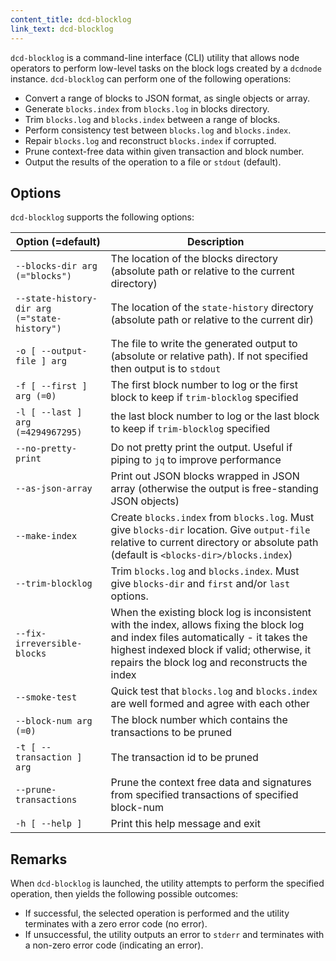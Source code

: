 ```yaml
---
content_title: dcd-blocklog
link_text: dcd-blocklog
---
```


`dcd-blocklog` is a command-line interface (CLI) utility that allows node operators to perform low-level tasks on the block logs created by a `dcdnode` instance. `dcd-blocklog` can perform one of the following operations:

* Convert a range of blocks to JSON format, as single objects or array.
* Generate `blocks.index` from `blocks.log` in blocks directory.
* Trim `blocks.log` and `blocks.index` between a range of blocks.
* Perform consistency test between `blocks.log` and `blocks.index`.
* Repair `blocks.log` and reconstruct `blocks.index` if corrupted.
* Prune context-free data within given transaction and block number.
* Output the results of the operation to a file or `stdout` (default).

## Options

`dcd-blocklog` supports the following options:

Option (=default) | Description
-|-
`--blocks-dir arg (="blocks")` | The location of the blocks directory (absolute path or relative to the current directory)
`--state-history-dir arg (="state-history")` | The location of the `state-history` directory (absolute path or relative to the current dir)
`-o [ --output-file ] arg` | The file to write the generated output to (absolute or relative path). If not specified then output is to `stdout`
`-f [ --first ] arg (=0)` | The first block number to log or the first block to keep if `trim-blocklog` specified
`-l [ --last ] arg (=4294967295)` | the last block number to log or the last block to keep if `trim-blocklog` specified
`--no-pretty-print` | Do not pretty print the output. Useful if piping to `jq` to improve performance
`--as-json-array` | Print out JSON blocks wrapped in JSON array (otherwise the output is free-standing JSON objects)
`--make-index` | Create `blocks.index` from `blocks.log`. Must give `blocks-dir` location. Give `output-file` relative to current directory or absolute path (default is `<blocks-dir>/blocks.index`)
`--trim-blocklog` | Trim `blocks.log` and `blocks.index`. Must give `blocks-dir` and `first` and/or `last` options.
`--fix-irreversible-blocks` | When the existing block log is inconsistent with the index, allows fixing the block log and index files automatically - it takes the highest indexed block if valid; otherwise, it repairs the block log and reconstructs the index
`--smoke-test` | Quick test that `blocks.log` and `blocks.index` are well formed and agree with each other
`--block-num arg (=0)` | The block number which contains the transactions to be pruned
`-t [ --transaction ] arg` | The transaction id to be pruned
`--prune-transactions` | Prune the context free data and signatures from specified transactions of specified block-num
`-h [ --help ]` | Print this help message and exit

## Remarks

When `dcd-blocklog` is launched, the utility attempts to perform the specified operation, then yields the following possible outcomes:
* If successful, the selected operation is performed and the utility terminates with a zero error code (no error).
* If unsuccessful, the utility outputs an error to `stderr` and terminates with a non-zero error code (indicating an error).
